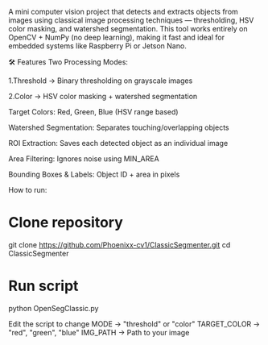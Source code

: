 A mini computer vision project that detects and extracts objects from images using classical image processing techniques — thresholding, HSV color masking, and watershed segmentation.
This tool works entirely on OpenCV + NumPy (no deep learning), making it fast and ideal for embedded systems like Raspberry Pi or Jetson Nano.

🛠 Features
Two Processing Modes:

1.Threshold → Binary thresholding on grayscale images

2.Color → HSV color masking + watershed segmentation

Target Colors: Red, Green, Blue (HSV range based)

Watershed Segmentation: Separates touching/overlapping objects

ROI Extraction: Saves each detected object as an individual image

Area Filtering: Ignores noise using MIN_AREA

Bounding Boxes & Labels: Object ID + area in pixels



How to run:

# Clone repository
git clone https://github.com/Phoenixx-cv1/ClassicSegmenter.git
cd ClassicSegmenter

# Run script
python OpenSegClassic.py

Edit the script to change MODE → "threshold" or "color"
TARGET_COLOR → "red", "green", "blue"
IMG_PATH → Path to your image
